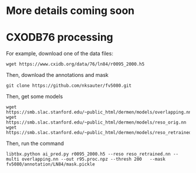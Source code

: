 # More details coming soon

# CXODB76 processing

For example, download one of the data files:

```
wget https://www.cxidb.org/data/76/ln84/r0095_2000.h5
```

Then, download the annotations and mask

```
git clone https://github.com/nksauter/fv5080.git
```

Then, get some models

```
wget https://smb.slac.stanford.edu/~public_html/dermen/models/overlapping.nn
wget https://smb.slac.stanford.edu/~public_html/dermen/models/reso_orig.nn
wget https://smb.slac.stanford.edu/~public_html/dermen/models/reso_retrained.nn
```

Then, run the command

```
libtbx.python ai_pred.py r0095_2000.h5 --reso reso_retrained.nn --multi overlapping.nn --out r95.proc.npz --thresh 200   --mask fv5080/annotation/LN84/mask.pickle
```


